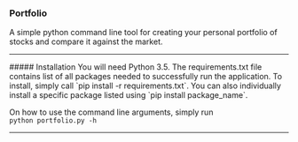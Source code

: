 ### Portfolio
A simple python command line tool for creating your personal portfolio of stocks and compare it against the market.
<hr>
##### Installation
You will need Python 3.5. The requirements.txt file contains list of all packages needed to successfully run the application. To install, simply call `pip install -r requirements.txt`. You can also individually install a specific package listed using `pip install package_name`.
<br>

On how to use the command line arguments, simply run<br>
`python portfolio.py -h`
<hr>
